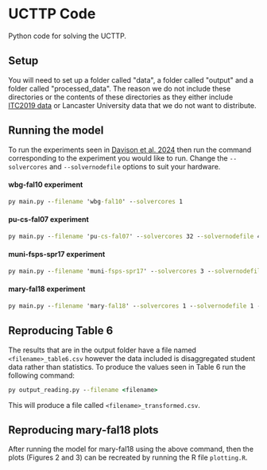 # UCTTP Code
Python code for solving the UCTTP.

## Setup

You will need to set up a folder called "data", a folder called "output" and a folder called "processed_data". The reason we do not include these directories or the contents of these directories as they either include [ITC2019 data](https://www.itc2019.org/instances/all) or Lancaster University data that we do not want to distribute.

## Running the model

To run the experiments seen in [Davison et al. 2024](https://www.research.lancs.ac.uk/portal/en/publications/-(b2c9e42d-0a4f-400b-aa9d-1418f5934a32).html) then run the command corresponding to the experiment you would like to run. Change the `--solvercores` and `--solvernodefile` options to suit your hardware.

#### wbg-fal10 experiment
```cmd
py main.py --filename 'wbg-fal10' --solvercores 1
```
#### pu-cs-fal07 experiment
```cmd
py main.py --filename 'pu-cs-fal07' --solvercores 32 --solvernodefile 400 --studentcount 1000 --studentstart 1000
```
#### muni-fsps-spr17 experiment
```cmd
py main.py --filename 'muni-fsps-spr17' --solvercores 3 --solvernodefile 5 --studentcount 100 --studentstart 600
```
#### mary-fal18 experiment
```cmd
py main.py --filename 'mary-fal18' --solvercores 1 --solvernodefile 1 --studentcount 300 --studentstart 600
```

## Reproducing Table 6

The results that are in the output folder have a file named `<filename>_table6.csv` however the data included is disaggregated student data rather than statistics. To produce the values seen in Table 6 run the following command:
```cmd
py output_reading.py --filename <filename>
```
This will produce a file called `<filename>_transformed.csv`.

## Reproducing mary-fal18 plots

After running the model for mary-fal18 using the above command, then the plots (Figures 2 and 3) can be recreated by running the R file `plotting.R`.
